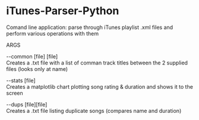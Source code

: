 # iTunes-Parser-Python
Comand line application: parse through iTunes playlist .xml files and perform various operations with them

ARGS

--common [file] [file]     
Creates a .txt file with a list of comman track titles between the 2 supplied files (looks only at name)

--stats  [file]            
Creates a matplotlib chart plotting song rating & duration and shows it to the screen

--dups   [file][file]      
Creates a .txt file listing duplicate songs (compares name and duration)

